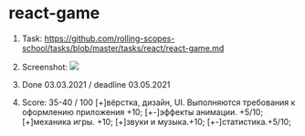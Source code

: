 # react-game
1. Task: https://github.com/rolling-scopes-school/tasks/blob/master/tasks/react/react-game.md
2. Screenshot:
   ![](https://prnt.sc/10cbeao)

4. Done 03.03.2021 / deadline 03.05.2021
5. Score: 35-40 / 100
[+]вёрстка, дизайн, UI. Выполняются требования к оформлению приложения +10;
[+-]эффекты анимации. +5/10;
[+]механика игры. +10;
[+]звуки и музыка.+10;
[+-]статистика.+5/10;
